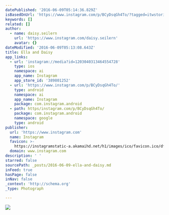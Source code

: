 ```yaml
---
datePublished: '2016-06-09T05:14:36.829Z'
isBasedOnUrl: 'https://www.instagram.com/p/BCyDsqGh4To/?tagged=itwstories'
keywords: []
related: []
author:
  - name: daisy.seilern
    url: 'https://www.instagram.com/daisy.seilern'
    avatar: {}
dateModified: '2016-06-09T05:13:08.643Z'
title: Ella and Daisy
app_links:
  - url: 'instagram://media?id=1203040313464554728'
    type: ios
    namespace: ai
    app_name: Instagram
    app_store_id: '389801252'
  - url: 'https://www.instagram.com/p/BCyDsqGh4To/'
    type: android
    namespace: ai
    app_name: Instagram
    package: com.instagram.android
  - path: https/instagram.com/p/BCyDsqGh4To/
    package: com.instagram.android
    namespace: google
    type: android
publisher:
  url: 'https://www.instagram.com'
  name: Instagram
  favicon: >-
    https://instagramstatic-a.akamaihd.net/h1/images/ico/favicon.ico/dfa85bb1fd63.ico
  domain: www.instagram.com
description: ' '
starred: false
sourcePath: _posts/2016-06-09-ella-and-daisy.md
inFeed: true
hasPage: false
inNav: false
_context: 'http://schema.org'
_type: Photograph

---
```

![ ](https://s3-us-west-2.amazonaws.com/the-grid-img/p/dc7f8fc24a844204ea6e64a2219db3f16a26b6b8.jpg)